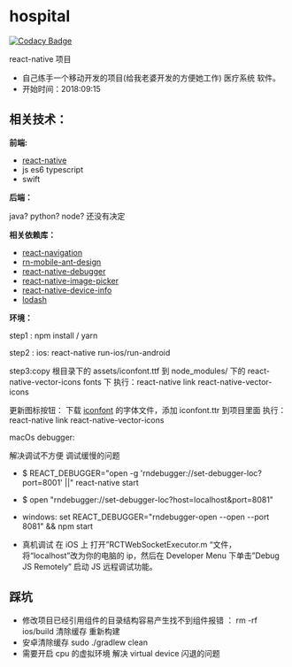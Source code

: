 # hospital

[![Codacy Badge](https://api.codacy.com/project/badge/Grade/0fe170c42b214b34aa8bae72996b266d)](https://app.codacy.com/app/DarrenLuo/hospital?utm_source=github.com&utm_medium=referral&utm_content=Pillar-Zhang/hospital&utm_campaign=Badge_Grade_Dashboard)

react-native 项目

- 自己练手一个移动开发的项目(给我老婆开发的方便她工作) 医疗系统 软件。
- 开始时间：2018:09:15

## 相关技术：

**前端:**

- [react-native](https://reactnative.cn/docs/getting-started/)
- js es6 typescript
- swift

**后端：**

java? python? node? 还没有决定

**相关依赖库：**

- [react-navigation](https://github.com/react-navigation/react-navigation)
- [rn-mobile-ant-design](http://rn.mobile.ant.design/components/picker-cn/)
- [react-native-debugger](https://github.com/jhen0409/react-native-debugger)
- [react-native-image-picker](https://github.com/react-community/react-native-image-picker)
- [react-native-device-info](https://github.com/rebeccahughes/react-native-device-info)
- [lodash](https://github.com/lodash/lodash)

**环境：**

step1 : npm install / yarn

step2 : ios: react-native run-ios/run-android

step3:copy 根目录下的 assets/iconfont.ttf 到 node_modules/ 下的 react-native-vector-icons fonts 下
执行：react-native link react-native-vector-icons

更新图标按钮： 下载 [iconfont](http://www.iconfont.cn/manage/index?manage_type=myprojects&projectId=839874) 的字体文件，添加 iconfont.ttr 到项目里面
执行：react-native link react-native-vector-icons

macOs debugger:

解决调试不方便 调试缓慢的问题

- $ REACT_DEBUGGER="open -g 'rndebugger://set-debugger-loc?port=8001' ||" react-native start

- $ open "rndebugger://set-debugger-loc?host=localhost&port=8081"
- windows: set REACT_DEBUGGER="rndebugger-open --open --port 8081" && npm start
- 真机调试
  在 iOS 上
  打开”RCTWebSocketExecutor.m “文件，将“localhost”改为你的电脑的 ip，然后在 Developer Menu 下单击”Debug JS Remotely” 启动 JS 远程调试功能。

## 踩坑

- 修改项目已经引用组件的目录结构容易产生找不到组件报错 ： rm -rf ios/build 清除缓存 重新构建
- 安卓清除缓存 sudo ./gradlew clean
- 需要开启 cpu 的虚拟环境 解决 virtual device 闪退的问题
